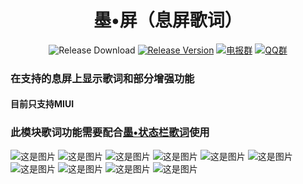 <h1 align="center">墨•屏（息屏歌词）</h1>

<div align="center">

![Release Download](https://img.shields.io/github/downloads/Xposed-Modules-Repo/cn.aodlyric.xiaowine/total?style=flat-square)
[![Release Version](https://img.shields.io/github/v/release/Xposed-Modules-Repo/cn.aodlyric.xiaowine?style=flat-square)](https://github.com/Xposed-Modules-Repo/cn.aodlyric.xiaowine/releases/latest)
[![电报群](https://img.shields.io/badge/电报群-StatusBatLyric-blue.svg?style=flat-square&color=12b7f5)](https://t.me/AOD_Lyric)
[![QQ群](https://img.shields.io/badge/QQ群-294862344-blue.svg?style=flat-square&color=12b7f5)](https://jq.qq.com/?_wv=1027&k=cwT4Qgoh)

</div>

### 在支持的息屏上显示歌词和部分增强功能

#### 目前只支持MIUI

### 此模块歌词功能需要配合[墨•状态栏歌词](https://github.com/Block-Network/StatusBarLyric)使用
![这是图片](/pic/0.jpg "")
![这是图片](/pic/1.jpg "")
![这是图片](/pic/2.jpg "")
![这是图片](/pic/3.jpg "")
![这是图片](/pic/4.jpg "")
![这是图片](/pic/5.jpg "")
![这是图片](/pic/6.jpg "")
![这是图片](/pic/7.jpg "")
![这是图片](/pic/8.jpg "")
![这是图片](/pic/9.jpg "")

